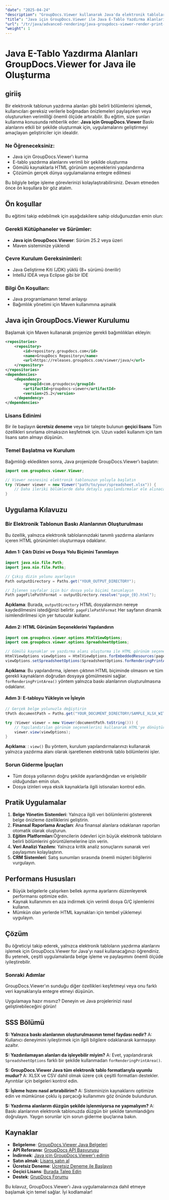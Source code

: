 ```yaml
---
"date": "2025-04-24"
"description": "GroupDocs.Viewer kullanarak Java'da elektronik tabloların yalnızca yazdırma alanlarını nasıl işleyeceğiniz öğrenin. Verimli belge önizleme çözümleri arayan geliştiriciler için mükemmeldir."
"title": "Java için GroupDocs.Viewer ile Java E-Tablo Yazdırma Alanları Oluşturma&#58; Kapsamlı Bir Kılavuz"
"url": "/tr/java/advanced-rendering/java-groupdocs-viewer-render-print-areas-spreadsheet/"
"weight": 1
---
```


# Java E-Tablo Yazdırma Alanları GroupDocs.Viewer for Java ile Oluşturma

## giriiş
Bir elektronik tablonun yazdırma alanları gibi belirli bölümlerini işlemek, kullanıcıları gereksiz verilerle boğmadan önizlemeleri paylaşırken veya oluştururken verimliliği önemli ölçüde artırabilir. Bu eğitim, size şunları kullanma konusunda rehberlik eder: **Java için GroupDocs.Viewer** Baskı alanlarını etkili bir şekilde oluşturmak için, uygulamalarını geliştirmeyi amaçlayan geliştiriciler için idealdir.

### Ne Öğreneceksiniz:
- Java için GroupDocs.Viewer'ı kurma
- E-tablo yazdırma alanlarını verimli bir şekilde oluşturma
- Gömülü kaynaklarla HTML görünüm seçeneklerini yapılandırma
- Çözümün gerçek dünya uygulamalarına entegre edilmesi

Bu bilgiyle belge işleme görevlerinizi kolaylaştırabilirsiniz. Devam etmeden önce ön koşullara bir göz atalım.

## Ön koşullar
Bu eğitimi takip edebilmek için aşağıdakilere sahip olduğunuzdan emin olun:

### Gerekli Kütüphaneler ve Sürümler:
- **Java için GroupDocs.Viewer**: Sürüm 25.2 veya üzeri
- Maven sisteminize yüklendi

### Çevre Kurulum Gereksinimleri:
- Java Geliştirme Kiti (JDK) yüklü (8+ sürümü önerilir)
- IntelliJ IDEA veya Eclipse gibi bir IDE

### Bilgi Ön Koşulları:
- Java programlamanın temel anlayışı
- Bağımlılık yönetimi için Maven kullanımına aşinalık

## Java için GroupDocs.Viewer Kurulumu
Başlamak için Maven kullanarak projenize gerekli bağımlılıkları ekleyin:

```xml
<repositories>
    <repository>
        <id>repository.groupdocs.com</id>
        <name>GroupDocs Repository</name>
        <url>https://releases.groupdocs.com/viewer/java/</url>
    </repository>
</repositories>
<dependencies>
    <dependency>
        <groupId>com.groupdocs</groupId>
        <artifactId>groupdocs-viewer</artifactId>
        <version>25.2</version>
    </dependency>
</dependencies>
```

### Lisans Edinimi
Bir ile başlayın **ücretsiz deneme** veya bir talepte bulunun **geçici lisans** Tüm özellikleri sınırlama olmaksızın keşfetmek için. Uzun vadeli kullanım için tam lisans satın almayı düşünün.

### Temel Başlatma ve Kurulum
Bağımlılığı ekledikten sonra, Java projenizde GroupDocs.Viewer'ı başlatın:

```java
import com.groupdocs.viewer.Viewer;

// Viewer nesnesini elektronik tablonuzun yoluyla başlatın
try (Viewer viewer = new Viewer("path/to/your/spreadsheet.xlsx")) {
    // Daha ileriki bölümlerde daha detaylı yapılandırmalar ele alınacaktır.
}
```

## Uygulama Kılavuzu
### Bir Elektronik Tablonun Baskı Alanlarının Oluşturulması
Bu özellik, yalnızca elektronik tablolarınızdaki tanımlı yazdırma alanlarını içeren HTML görünümleri oluşturmaya odaklanır.

#### Adım 1: Çıktı Dizini ve Dosya Yolu Biçimini Tanımlayın

```java
import java.nio.file.Path;
import java.nio.file.Paths;

// Çıkış dizin yolunu ayarlayın
Path outputDirectory = Paths.get("YOUR_OUTPUT_DIRECTORY");

// İşlenen sayfalar için bir dosya yolu biçimi tanımlayın
Path pageFilePathFormat = outputDirectory.resolve("page_{0}.html");
```

**Açıklama**: Burada, `outputDirectory` HTML dosyalarınızın nereye kaydedilmesini istediğinizi belirtir. `pageFilePathFormat` Her sayfanın dinamik isimlendirilmesi için yer tutucular kullanır.

#### Adım 2: HTML Görünüm Seçeneklerini Yapılandırın

```java
import com.groupdocs.viewer.options.HtmlViewOptions;
import com.groupdocs.viewer.options.SpreadsheetOptions;

// Gömülü kaynaklar ve yazdırma alanı oluşturma ile HTML görünüm seçeneklerini yapılandırın
HtmlViewOptions viewOptions = HtmlViewOptions.forEmbeddedResources(pageFilePathFormat);
viewOptions.setSpreadsheetOptions(SpreadsheetOptions.forRenderingPrintArea());
```

**Açıklama**: Bu yapılandırma, işlenen çıktının HTML biçiminde olmasını ve tüm gerekli kaynakların doğrudan dosyaya gömülmesini sağlar. `forRenderingPrintArea()` yöntem yalnızca baskı alanlarının oluşturulmasına odaklanır.

#### Adım 3: E-tabloyu Yükleyin ve İşleyin

```java
// Gerçek belge yolunuzla değiştirin
tPath documentPath = Paths.get("YOUR_DOCUMENT_DIRECTORY/SAMPLE_XLSX_WITH_PRINT_AREAS.xlsx");

try (Viewer viewer = new Viewer(documentPath.toString())) {
    // Yapılandırılan görünüm seçeneklerini kullanarak HTML'ye dönüştürün
    viewer.view(viewOptions);
}
```

**Açıklama**: : `view()` Bu yöntem, kurulum yapılandırmalarınızı kullanarak yalnızca yazdırma alanı olarak işaretlenen elektronik tablo bölümlerini işler.

### Sorun Giderme İpuçları
- Tüm dosya yollarının doğru şekilde ayarlandığından ve erişilebilir olduğundan emin olun.
- Dosya izinleri veya eksik kaynaklarla ilgili istisnaları kontrol edin.

## Pratik Uygulamalar
1. **Belge Yönetim Sistemleri**: Yalnızca ilgili veri bölümlerini göstererek belge önizleme özelliklerini geliştirin.
2. **Finansal Raporlama Araçları**: Ana finansal alanlara odaklanan raporları otomatik olarak oluşturun.
3. **Eğitim Platformları**:Öğrencilerin ödevleri için büyük elektronik tabloların belirli bölümlerini görüntülemelerine izin verin.
4. **Veri Analizi Yazılımı**: Yalnızca kritik analiz sonuçlarını sunarak veri paylaşımını kolaylaştırın.
5. **CRM Sistemleri**: Satış sunumları sırasında önemli müşteri bilgilerini vurgulayın.

## Performans Hususları
- Büyük belgelerle çalışırken bellek ayırma ayarlarını düzenleyerek performansı optimize edin.
- Kaynak kullanımını en aza indirmek için verimli dosya G/Ç işlemlerini kullanın.
- Mümkün olan yerlerde HTML kaynakları için tembel yüklemeyi uygulayın.

## Çözüm
Bu öğreticiyi takip ederek, yalnızca elektronik tabloların yazdırma alanlarını işlemek için GroupDocs.Viewer for Java'yı nasıl kullanacağınızı öğrendiniz. Bu yetenek, çeşitli uygulamalarda belge işleme ve paylaşımını önemli ölçüde iyileştirebilir.

### Sonraki Adımlar
GroupDocs.Viewer'ın sunduğu diğer özellikleri keşfetmeyi veya onu farklı veri kaynaklarıyla entegre etmeyi düşünün.

Uygulamaya hazır mısınız? Deneyin ve Java projelerinizi nasıl geliştirebileceğini görün!

## SSS Bölümü
**S: Yalnızca baskı alanlarının oluşturulmasının temel faydası nedir?**
A: Kullanıcı deneyimini iyileştirmek için ilgili bilgilere odaklanarak karmaşayı azaltır.

**S: Yazdırılamayan alanları da işleyebilir miyim?**
A: Evet, yapılandırarak `SpreadsheetOptions` farklı bir şekilde kullanmadan `forRenderingPrintArea()`.

**S: GroupDocs.Viewer Java tüm elektronik tablo formatlarıyla uyumlu mudur?**
A: XLSX ve CSV dahil olmak üzere çok çeşitli formatları destekler. Ayrıntılar için belgeleri kontrol edin.

**S: İşleme hızını nasıl artırabilirim?**
A: Sisteminizin kaynaklarını optimize edin ve mümkünse çoklu iş parçacığı kullanımını göz önünde bulundurun.

**S: Yazdırma alanlarım düzgün şekilde işlenmiyorsa ne yapmalıyım?**
A: Baskı alanlarının elektronik tablonuzda düzgün bir şekilde tanımlandığını doğrulayın. Yaygın sorunlar için sorun giderme ipuçlarına bakın.

## Kaynaklar
- **Belgeleme**: [GroupDocs.Viewer Java Belgeleri](https://docs.groupdocs.com/viewer/java/)
- **API Referansı**: [GroupDocs API Başvurusu](https://reference.groupdocs.com/viewer/java/)
- **İndirmek**: [Java için GroupDocs.Viewer'ı edinin](https://releases.groupdocs.com/viewer/java/)
- **Satın almak**: [Lisans satın al](https://purchase.groupdocs.com/buy)
- **Ücretsiz Deneme**: [Ücretsiz Deneme ile Başlayın](https://releases.groupdocs.com/viewer/java/)
- **Geçici Lisans**: [Burada Talep Edin](https://purchase.groupdocs.com/temporary-license/)
- **Destek**: [GrupDocs Forumu](https://forum.groupdocs.com/c/viewer/9)

Bu kılavuz, GroupDocs.Viewer'ı Java uygulamalarınıza dahil etmeye başlamak için temel sağlar. İyi kodlamalar!